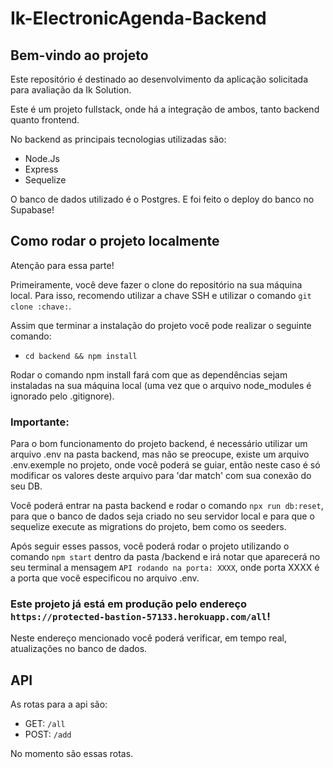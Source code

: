 # Ik-ElectronicAgenda-Backend

## Bem-vindo ao projeto

Este repositório é destinado ao desenvolvimento da aplicação solicitada para avaliação da Ik Solution.

Este é um projeto fullstack, onde há a integração de ambos, tanto backend quanto frontend.

No backend as principais tecnologias utilizadas são:
 - Node.Js
 - Express
 - Sequelize

O banco de dados utilizado é o Postgres. E foi feito o deploy do banco no Supabase!

## Como rodar o projeto localmente

Atenção para essa parte!

Primeiramente, você deve fazer o clone do repositório na sua máquina local. Para isso, recomendo utilizar a chave SSH e utilizar o comando `git clone :chave:`.

Assim que terminar a instalação do projeto você pode realizar o seguinte comando:

 - `cd backend && npm install`

Rodar o comando npm install fará com que as dependências sejam instaladas na sua máquina local (uma vez que o arquivo node_modules é ignorado pelo .gitignore).

### Importante:

Para o bom funcionamento do projeto backend, é necessário utilizar um arquivo .env na pasta backend, mas não se preocupe, existe um arquivo .env.exemple no projeto, onde você poderá se guiar, então neste caso é só modificar os valores deste arquivo para 'dar match' com sua conexão do seu DB.

Você poderá entrar na pasta backend e rodar o comando `npx run db:reset`, para que o banco de dados seja criado no seu servidor local e para que o sequelize execute as migrations do projeto, bem como os seeders.

Após seguir esses passos, você poderá rodar o projeto utilizando o comando `npm start` dentro da pasta /backend e irá notar que aparecerá no seu terminal a mensagem `API rodando na porta: XXXX`, onde porta XXXX é a porta que você especificou no arquivo .env.

### Este projeto já está em produção pelo endereço `https://protected-bastion-57133.herokuapp.com/all`!

Neste endereço mencionado você poderá verificar, em tempo real, atualizações no banco de dados.

## API

As rotas para a api são:

  - GET: `/all`
  - POST: `/add`

No momento são essas rotas.
